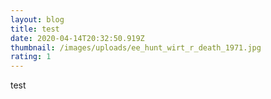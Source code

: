 ```yaml
---
layout: blog
title: test
date: 2020-04-14T20:32:50.919Z
thumbnail: /images/uploads/ee_hunt_wirt_r_death_1971.jpg
rating: 1
---
```

test